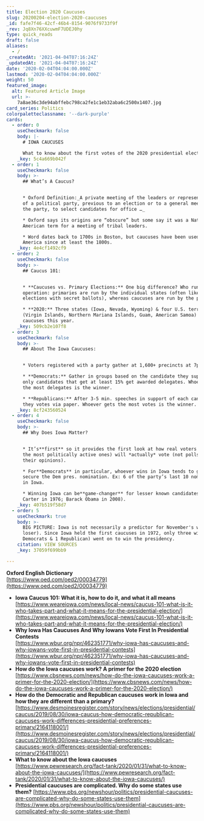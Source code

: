 ```yaml
---
title: Election 2020 Caucuses
slug: 20200204-election-2020-caucuses
_id: fafe7f46-42cf-46b4-8154-9076f9733f9f
_rev: Jq8Xn76XXcuwmF7UDEJ0hy
type: quick_reads
draft: false
aliases:
  - /
_createdAt: '2021-04-04T07:16:24Z'
_updatedAt: '2021-04-04T07:16:24Z'
date: '2020-02-04T04:04:00.000Z'
lastmod: '2020-02-04T04:04:00.000Z'
weight: 50
featured_image:
  alt: Featured Article Image
  url: >-
    7a8ae36c3de94abffebc798ca2fe1c1eb32aba6c2500x1407.jpg
card_series: Politics
colorpaletteclassname: '--dark-purple'
cards:
  - order: 0
    useCheckmark: false
    body: |-
      # IOWA CAUCUSES

      What to know about the first votes of the 2020 presidential election.
    _key: 5c4a669b042f
  - order: 1
    useCheckmark: false
    body: >-
      ## What’s A Caucus?


      * Oxford Definition:_A private meeting of the leaders or representatives
      of a political party, previous to an election or to a general meeting of
      the party, to select candidates for office …_

      * Oxford says its origins are “obscure” but some say it was a Native
      American term for a meeting of tribal leaders.

      * Word dates back to 1700s in Boston, but caucuses have been used in
      America since at least the 1800s.
    _key: 4e4cf1492cf9
  - order: 2
    useCheckmark: false
    body: >-
      ## Caucus 101:


      * **Caucuses vs. Primary Elections:** One big difference? Who runs the
      operation: primaries are run by the individual states (often like general
      elections with secret ballots), whereas caucuses are run by the parties.

      * **2020:** Three states (Iowa, Nevada, Wyoming) & four U.S. territories
      (Virgin Islands, Northern Mariana Islands, Guam, American Samoa) will hold
      caucuses this year.
    _key: 509cb2e107f8
  - order: 3
    useCheckmark: false
    body: >-
      ## About The Iowa Caucuses:


      * Voters registered with a party gather at 1,600+ precincts at 7pm.

      * **Democrats:** Gather in groups based on the candidate they support –
      only candidates that get at least 15% get awarded delegates. Whoever gets
      the most delegates is the winner.

      * **Republicans:** After 3-5 min. speeches in support of each candidate,
      they votes via paper. Whoever gets the most votes is the winner.
    _key: 8cf243560524
  - order: 4
    useCheckmark: false
    body: >-
      ## Why Does Iowa Matter?


      * It’s**first** so it provides the first look at how real voters (albeit
      the most politically active ones) will *actually* vote (not polls about
      their opinions).

      * For**Democrats** in particular, whoever wins in Iowa tends to go on to
      secure the Dem pres. nomination. Ex: 6 of the party’s last 10 nominees won
      in Iowa.

      * Winning Iowa can be**game-changer** for lesser known candidates (Jimmy
      Carter in 1976; Barack Obama in 2008).
    _key: 407b519f58d7
  - order: 5
    useCheckmark: true
    body: >-
      BIG PICTURE: Iowa is not necessarily a predictor for November's winner (or
      loser). Since Iowa held the first caucuses in 1972, only three winners (2
      Democrats & 1 Republican) went on to win the presidency.
    citation: VIEW SOURCES
    _key: 37059f699bb9

---
```

**Oxford English Dictionary**  
[https://www.oed.com/oed2/00034779](https://www.oed.com/oed2/00034779)

* **Iowa Caucus 101: What it is, how to do it, and what it all means**  
[https://www.weareiowa.com/news/local-news/caucus-101-what-is-it-who-takes-part-and-what-it-means-for-the-presidential-election/](https://www.weareiowa.com/news/local-news/caucus-101-what-is-it-who-takes-part-and-what-it-means-for-the-presidential-election/)
* **Why Iowa Has Caucuses And Why Iowans Vote First In Presidential Contests**  
[https://www.wbur.org/npr/462351771/why-iowa-has-caucuses-and-why-iowans-vote-first-in-presidential-contests](https://www.wbur.org/npr/462351771/why-iowa-has-caucuses-and-why-iowans-vote-first-in-presidential-contests)
* **How do the Iowa caucuses work? A primer for the 2020 election**  
[https://www.cbsnews.com/news/how-do-the-iowa-caucuses-work-a-primer-for-the-2020-election/](https://www.cbsnews.com/news/how-do-the-iowa-caucuses-work-a-primer-for-the-2020-election/)
* **How do the Democratic and Republican caucuses work in Iowa and how they are different than a primary?**  
[https://www.desmoinesregister.com/story/news/elections/presidential/caucus/2019/08/30/iowa-caucus-how-democratic-republican-caucuses-work-differences-presidential-preferences-primary/2164118001/](https://www.desmoinesregister.com/story/news/elections/presidential/caucus/2019/08/30/iowa-caucus-how-democratic-republican-caucuses-work-differences-presidential-preferences-primary/2164118001/)
* **What to know about the Iowa caucuses**  
[https://www.pewresearch.org/fact-tank/2020/01/31/what-to-know-about-the-iowa-caucuses/](https://www.pewresearch.org/fact-tank/2020/01/31/what-to-know-about-the-iowa-caucuses/)
* **Presidential caucuses are complicated. Why do some states use them?** [https://www.pbs.org/newshour/politics/presidential-caucuses-are-complicated-why-do-some-states-use-them](https://www.pbs.org/newshour/politics/presidential-caucuses-are-complicated-why-do-some-states-use-them)